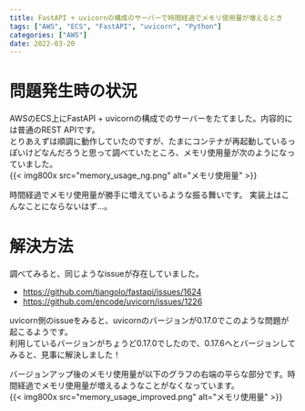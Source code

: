 ```yaml
---
title: FastAPI + uvicornの構成のサーバーで時間経過でメモリ使用量が増えるとき
tags: ["AWS", "ECS", "FastAPI", "uvicorn", "Python"]
categories: ["AWS"]
date: 2022-03-20
---
```


# 問題発生時の状況
AWSのECS上にFastAPI + uvicornの構成でのサーバーをたてました。内容的には普通のREST APIです。  
とりあえずは順調に動作していたのですが、たまにコンテナが再起動しているっぽいけどなんだろうと思って調べていたところ、メモリ使用量が次のようになっていました。  
{{< img800x src="memory_usage_ng.png" alt="メモリ使用量" >}}

時間経過でメモリ使用量が勝手に増えているような振る舞いです。 実装上はこんなことにならないはず…。


# 解決方法
調べてみると、同じようなissueが存在していました。
* https://github.com/tiangolo/fastapi/issues/1624
* https://github.com/encode/uvicorn/issues/1226

uvicorn側のissueをみると、uvicornのバージョンが0.17.0でこのような問題が起こるようです。  
利用しているバージョンがちょうど0.17.0でしたので、0.17.6へとバージョンしてみると、見事に解決しました！

バージョンアップ後のメモリ使用量が以下のグラフの右端の平らな部分です。時間経過でメモリ使用量が増えるようなことがなくなっています。  
{{< img800x src="memory_usage_improved.png" alt="メモリ使用量" >}}
